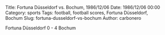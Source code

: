 Title: Fortuna Düsseldorf vs. Bochum, 1986/12/06
Date: 1986/12/06 00:00
Category: sports
Tags: football, football scores, Fortuna Düsseldorf, Bochum
Slug: fortuna-dusseldorf-vs-bochum
Author: carbonero


Fortuna Düsseldorf 0 - 4 Bochum
